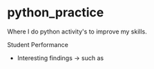 # python_practice
Where I do python activity's to improve my skills.



Student Performance

- Interesting findings -> such as
